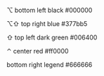 ⌥ bottom left black
#000000

⌥⇧ top right blue
#377bb5

⇧ top left dark green
#006400

⌃ center red
#ff0000

bottom right legend
#666666
